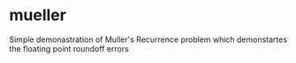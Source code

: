 # mueller
Simple demonastration of Muller's Recurrence problem which demonstartes the floating point roundoff errors
